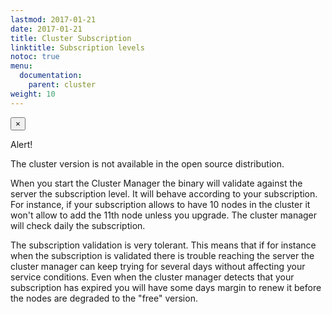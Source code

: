 ```yaml
---
lastmod: 2017-01-21
date: 2017-01-21
title: Cluster Subscription
linktitle: Subscription levels
notoc: true
menu:
  documentation:
    parent: cluster
weight: 10
---
```

<div class="alert alert-warning alert-dismissible">
    <button type="button" class="close" data-dismiss="alert" aria-hidden="true">×</button>
    <p><i class="icon fa fa-warning"></i> Alert!</p>
    The cluster version is not available in the open source distribution.
</div>

When you start the Cluster Manager the binary will validate against the server the subscription level. It will behave
according to your subscription. For instance, if your subscription allows to have 10 nodes in the cluster it won't allow
 to add the 11th node unless you upgrade. The cluster manager will check daily the subscription.

 The subscription validation is very tolerant. This means that if for instance when the subscription is validated there
 is trouble reaching the server the cluster manager can keep trying for several days without affecting your service
 conditions. Even when the cluster manager detects that your subscription has expired you will have some days margin
 to renew it before the nodes are degraded to the "free" version.
